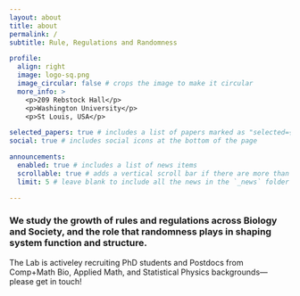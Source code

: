```yaml
---
layout: about
title: about
permalink: /
subtitle: Rule, Regulations and Randomness

profile:
  align: right
  image: logo-sq.png
  image_circular: false # crops the image to make it circular
  more_info: >
    <p>209 Rebstock Hall</p>
    <p>Washington University</p>
    <p>St Louis, USA</p>

selected_papers: true # includes a list of papers marked as "selected={true}"
social: true # includes social icons at the bottom of the page

announcements:
  enabled: true # includes a list of news items
  scrollable: true # adds a vertical scroll bar if there are more than 3 news items
  limit: 5 # leave blank to include all the news in the `_news` folder

---
```


### We study the growth of rules and regulations across Biology and Society, and the role that randomness plays in shaping system function and structure.

The Lab is activeley recruiting PhD students and Postdocs from Comp+Math Bio, Applied Math, and Statistical Physics backgrounds—please get in touch!
